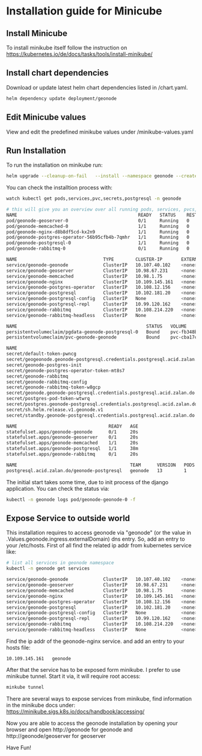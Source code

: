 # Installation guide for Minicube

## Install Minicube

To install minikube itself follow the instruction on https://kubernetes.io/de/docs/tasks/tools/install-minikube/

## Install chart dependencies

Download or update latest helm chart dependencies listed in /chart.yaml.

```bash
helm dependency update deployment/geonode
```

## Edit Minicube values

View and edit the predefined minikube values under /minikube-values.yaml

## Run Installation

To run the installation on minikube run:
```bash
helm upgrade --cleanup-on-fail   --install --namespace geonode --create-namespace --values minikube-values.yaml geonode deployment/geonode
```

You can check the installtion process with:

```bash
watch kubectl get pods,services,pvc,secrets,postgresql -n geonode

# this will give you an overview over all running pods, services, pvcs,sts and the postgresql class
NAME                                             READY   STATUS    RESTARTS   AGE
pod/geonode-geoserver-0                          0/1     Running   0          20s
pod/geonode-memcached-0                          1/1     Running   0          20s
pod/geonode-nginx-d8b8df5cd-kx2n9                1/1     Running   0          20s
pod/geonode-postgres-operator-56b95cfb4b-7qmhr   1/1     Running   0          20s
pod/geonode-postgresql-0                         1/1     Running   0          38m
pod/geonode-rabbitmq-0                           0/1     Running   0          20s

NAME                                TYPE        CLUSTER-IP       EXTERNAL-IP   PORT(S)                                 AGE
service/geonode-geonode             ClusterIP   10.107.40.102    <none>        8000/TCP,8001/TCP                       20s
service/geonode-geoserver           ClusterIP   10.98.67.231     <none>        8080/TCP                                20s
service/geonode-memcached           ClusterIP   10.98.1.75       <none>        11211/TCP                               20s
service/geonode-nginx               ClusterIP   10.109.145.161   <none>        80/TCP                                  20s
service/geonode-postgres-operator   ClusterIP   10.108.12.156    <none>        8080/TCP                                20s
service/geonode-postgresql          ClusterIP   10.102.181.20    <none>        5432/TCP                                38m
service/geonode-postgresql-config   ClusterIP   None             <none>        <none>                                  37m
service/geonode-postgresql-repl     ClusterIP   10.99.120.162    <none>        5432/TCP                                38m
service/geonode-rabbitmq            ClusterIP   10.108.214.220   <none>        5672/TCP,4369/TCP,25672/TCP,15672/TCP   20s
service/geonode-rabbitmq-headless   ClusterIP   None             <none>        4369/TCP,5672/TCP,25672/TCP,15672/TCP   20s

NAME                                                STATUS   VOLUME                                     CAPACITY   ACCESS MODES   STORAGECLASS   AGE
persistentvolumeclaim/pgdata-geonode-postgresql-0   Bound    pvc-fb348bb1-dbd1-469a-978e-3e89fc814e50   3Gi        RWO            standard       38m
persistentvolumeclaim/pvc-geonode-geonode           Bound    pvc-cba17c89-5da2-4b1e-adae-13428d340d91   2Gi        RWX            standard       20s

NAME                                                                        TYPE                                  DATA   AGE
secret/default-token-pwncg                                                  kubernetes.io/service-account-token   3      191d
secret/geogeonode.geonode-postgresql.credentials.postgresql.acid.zalan.do   Opaque                                2      38m
secret/geonode-postgres-init                                                Opaque                                1      20s
secret/geonode-postgres-operator-token-mt8s7                                kubernetes.io/service-account-token   3      20s
secret/geonode-rabbitmq                                                     Opaque                                2      20s
secret/geonode-rabbitmq-config                                              Opaque                                1      20s
secret/geonode-rabbitmq-token-w8gcp                                         kubernetes.io/service-account-token   3      20s
secret/geonode.geonode-postgresql.credentials.postgresql.acid.zalan.do      Opaque                                2      38m
secret/postgres-pod-token-wtwrq                                             kubernetes.io/service-account-token   3      38m
secret/postgres.geonode-postgresql.credentials.postgresql.acid.zalan.do     Opaque                                2      38m
secret/sh.helm.release.v1.geonode.v1                                        helm.sh/release.v1                    1      20s
secret/standby.geonode-postgresql.credentials.postgresql.acid.zalan.do      Opaque                                2      38m

NAME                                  READY   AGE
statefulset.apps/geonode-geonode      0/1     20s
statefulset.apps/geonode-geoserver    0/1     20s
statefulset.apps/geonode-memcached    1/1     20s
statefulset.apps/geonode-postgresql   1/1     38m
statefulset.apps/geonode-rabbitmq     0/1     20s

NAME                                          TEAM      VERSION   PODS   VOLUME   CPU-REQUEST   MEMORY-REQUEST   AGE   STATUS
postgresql.acid.zalan.do/geonode-postgresql   geonode   13        1      3Gi                                     20s   
```

The initial start takes some time, due to init process of the django application. You can check the status via:
```bash
kubectl -n geonode logs pod/geonode-geonode-0 -f 
```

## Expose Service to outside world

This installation requires to access geonode via "geonode" (or the value in .Values.geonode.ingress.externalDomain) dns entry.  So, add an entry to your /etc/hosts. First of all find the related ip addr from kubernetes service like:

```bash
# list all services in geonode namespace
kubectl -n geonode get services

service/geonode-geonode             ClusterIP   10.107.40.102    <none>        8000/TCP,8001/TCP                       20s
service/geonode-geoserver           ClusterIP   10.98.67.231     <none>        8080/TCP                                20s
service/geonode-memcached           ClusterIP   10.98.1.75       <none>        11211/TCP                               20s
service/geonode-nginx               ClusterIP   10.109.145.161   <none>        80/TCP                                  20s
service/geonode-postgres-operator   ClusterIP   10.108.12.156    <none>        8080/TCP                                20s
service/geonode-postgresql          ClusterIP   10.102.181.20    <none>        5432/TCP                                38m
service/geonode-postgresql-config   ClusterIP   None             <none>        <none>                                  37m
service/geonode-postgresql-repl     ClusterIP   10.99.120.162    <none>        5432/TCP                                38m
service/geonode-rabbitmq            ClusterIP   10.108.214.220   <none>        5672/TCP,4369/TCP,25672/TCP,15672/TCP   20s
service/geonode-rabbitmq-headless   ClusterIP   None             <none>        4369/TCP,5672/TCP,25672/TCP,15672/TCP   20s
```

Find the ip addr of the geonode-nginx service. and add an entry to your hosts file:

```
10.109.145.161   geonode
```

After that the service has to be exposed form minikube. I prefer to use minikube tunnel. Start it via, it will require root access:

```bash
minkube tunnel
```

There are several ways to expose services from minikube, find information in the minikube docs under: https://minikube.sigs.k8s.io/docs/handbook/accessing/

Now you are able to access the geonode installation by opening your browser and open http://geonode for geonode and http://geonode/geoserver for geoserver

Have Fun!